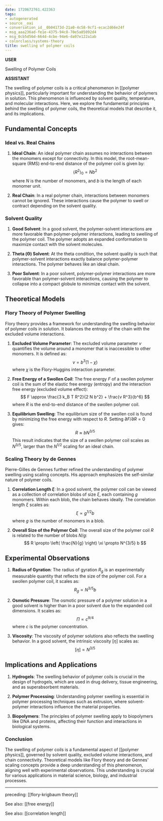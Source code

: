```yaml
---
date: 1720672761.422363
tags:
- autogenerated
- source__oai
- conversation_id__0b04173d-21a0-4c58-9cf1-ecac2d66e24f
- msg_aaa236ad-fe1e-4375-94c8-70e5a85092d4
- msg_0cb5d56d-664d-4cbe-94e6-da97e122a1ab
- colorclass/systems-theory
title: swelling of polymer coils
---
```


**USER**

Swelling of Polymer Coils


**ASSISTANT**

The swelling of polymer coils is a critical phenomenon in [[polymer physics]], particularly important for understanding the behavior of polymers in solution. This phenomenon is influenced by solvent quality, temperature, and molecular interactions. Here, we explore the fundamental principles behind the swelling of polymer coils, the theoretical models that describe it, and its implications.

## Fundamental Concepts

### Ideal vs. Real Chains

1. **Ideal Chain**:
   An ideal polymer chain assumes no interactions between the monomers except for connectivity. In this model, the root-mean-square (RMS) end-to-end distance of the polymer coil is given by:
   $$ \langle R^2 \rangle_0 = N b^2 $$
   where $N$ is the number of monomers, and $b$ is the length of each monomer unit.

2. **Real Chain**:
   In a real polymer chain, interactions between monomers cannot be ignored. These interactions cause the polymer to swell or contract depending on the solvent quality.

### Solvent Quality

1. **Good Solvent**:
   In a good solvent, the polymer-solvent interactions are more favorable than polymer-polymer interactions, leading to swelling of the polymer coil. The polymer adopts an expanded conformation to maximize contact with the solvent molecules.

2. **Theta (Θ) Solvent**:
   At the theta condition, the solvent quality is such that polymer-solvent interactions exactly balance polymer-polymer interactions. The polymer behaves like an ideal chain.

3. **Poor Solvent**:
   In a poor solvent, polymer-polymer interactions are more favorable than polymer-solvent interactions, causing the polymer to collapse into a compact globule to minimize contact with the solvent.

## Theoretical Models

### Flory Theory of Polymer Swelling

Flory theory provides a framework for understanding the swelling behavior of polymer coils in solution. It balances the entropy of the chain with the excluded volume interactions.

1. **Excluded Volume Parameter**:
   The excluded volume parameter $v$ quantifies the volume around a monomer that is inaccessible to other monomers. It is defined as:
   $$ v = b^3 (1 - \chi) $$
   where $\chi$ is the Flory-Huggins interaction parameter.

2. **Free Energy of a Swollen Coil**:
   The free energy $F$ of a swollen polymer coil is the sum of the elastic free energy (entropy) and the interaction free energy (excluded volume effect):
   $$ F \approx \frac{3 k_B T R^2}{2 N b^2} + \frac{v R^3}{b^6} $$
   where $R$ is the end-to-end distance of the swollen polymer coil.

3. **Equilibrium Swelling**:
   The equilibrium size of the swollen coil is found by minimizing the free energy with respect to $R$. Setting $\partial F / \partial R = 0$ gives:
   $$ R \approx b N^{3/5} $$
   This result indicates that the size of a swollen polymer coil scales as $N^{3/5}$, larger than the $N^{1/2}$ scaling for an ideal chain.

### Scaling Theory by de Gennes

Pierre-Gilles de Gennes further refined the understanding of polymer swelling using scaling concepts. His approach emphasizes the self-similar nature of polymer coils.

1. **Correlation Length $\xi$**:
   In a good solvent, the polymer coil can be viewed as a collection of correlation blobs of size $\xi$, each containing $g$ monomers. Within each blob, the chain behaves ideally. The correlation length $\xi$ scales as:
   $$ \xi \propto g^{1/2} b $$
   where $g$ is the number of monomers in a blob.

2. **Overall Size of the Polymer Coil**:
   The overall size of the polymer coil $R$ is related to the number of blobs $N/g$:
   $$ R \propto \left( \frac{N}{g} \right) \xi \propto N^{3/5} b $$

## Experimental Observations

1. **Radius of Gyration**:
   The radius of gyration $R_g$ is an experimentally measurable quantity that reflects the size of the polymer coil. For a swollen polymer coil, it scales as:
   $$ R_g \propto N^{3/5} b $$

2. **Osmotic Pressure**:
   The osmotic pressure of a polymer solution in a good solvent is higher than in a poor solvent due to the expanded coil dimensions. It scales as:
   $$ \Pi \propto c^{9/4} $$
   where $c$ is the polymer concentration.

3. **Viscosity**:
   The viscosity of polymer solutions also reflects the swelling behavior. In a good solvent, the intrinsic viscosity $\left[ \eta \right]$ scales as:
   $$ \left[ \eta \right] \propto N^{3/5} $$

## Implications and Applications

1. **Hydrogels**:
   The swelling behavior of polymer coils is crucial in the design of hydrogels, which are used in drug delivery, tissue engineering, and as superabsorbent materials.

2. **Polymer Processing**:
   Understanding polymer swelling is essential in polymer processing techniques such as extrusion, where solvent-polymer interactions influence the material properties.

3. **Biopolymers**:
   The principles of polymer swelling apply to biopolymers like DNA and proteins, affecting their function and interactions in biological systems.

### Conclusion

The swelling of polymer coils is a fundamental aspect of [[polymer physics]], governed by solvent quality, excluded volume interactions, and chain connectivity. Theoretical models like Flory theory and de Gennes' scaling concepts provide a deep understanding of this phenomenon, aligning well with experimental observations. This understanding is crucial for various applications in material science, biology, and industrial processes.


---

preceding: [[flory-krigbaum theory]]

See also: [[free energy]]


See also: [[correlation length]]